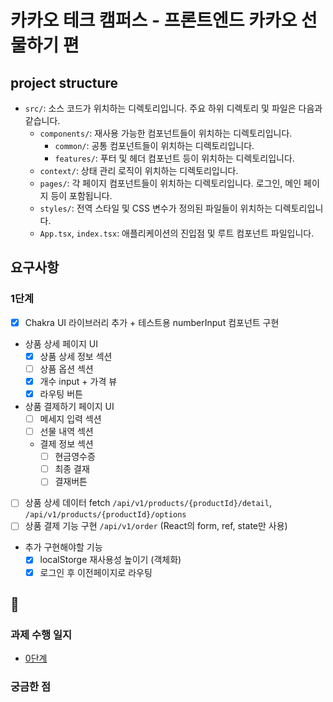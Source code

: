 # 카카오 테크 캠퍼스 - 프론트엔드 카카오 선물하기 편

## project structure

- `src/`: 소스 코드가 위치하는 디렉토리입니다. 주요 하위 디렉토리 및 파일은 다음과 같습니다.
  - `components/`: 재사용 가능한 컴포넌트들이 위치하는 디렉토리입니다.
    - `common/`: 공통 컴포넌트들이 위치하는 디렉토리입니다.
    - `features/`: 푸터 및 헤더 컴포넌트 등이 위치하는 디렉토리입니다.
  - `context/`: 상태 관리 로직이 위치하는 디렉토리입니다.
  - `pages/`: 각 페이지 컴포넌트들이 위치하는 디렉토리입니다. 로그인, 메인 페이지 등이 포함됩니다.
  - `styles/`: 전역 스타일 및 CSS 변수가 정의된 파일들이 위치하는 디렉토리입니다.
  - `App.tsx`, `index.tsx`: 애플리케이션의 진입점 및 루트 컴포넌트 파일입니다.

## 요구사항

### 1단계

- [x] Chakra UI 라이브러리 추가 + 테스트용 numberInput 컴포넌트 구현
- 상품 상세 페이지 UI
  - [x] 상품 상세 정보 섹션
  - [ ] 상품 옵션 섹션
  - [x] 개수 input + 가격 뷰
  - [x] 라우팅 버튼
- 상품 결제하기 페이지 UI
  - [ ] 메세지 입력 섹션
  - [ ] 선물 내역 섹션
  - 결제 정보 섹션
    - [ ] 현금영수증
    - [ ] 최종 결재
    - [ ] 결재버튼
- [ ] 상품 상세 데이터 fetch `/api/v1/products/{productId}/detail`, `/api/v1/products/{productId}/options`
- [ ] 상품 결제 기능 구현 `/api/v1/order` (React의 form, ref, state만 사용)
- 추가 구현해야할 기능
  - [x] localStorge 재사용성 높이기 (객체화)
  - [x] 로그인 후 이전페이지로 라우팅

## 🎸

### 과제 수행 일지

- [0단계](https://www.notion.so/Day-17-36603129a52f4fa59bb99e0009819343?pvs=4#4db2c1d20c5d4b0a8f4722bdd044eb95)

### 궁금한 점
